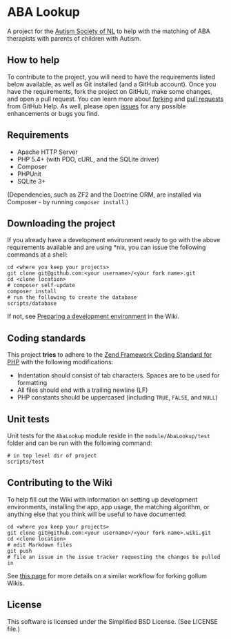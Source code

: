 ABA Lookup
==========

A project for the [Autism Society of NL] to help with the matching of ABA therapists with parents of children with Autism.

How to help
-----------

To contribute to the project, you will need to have the requirements listed below available, as well as Git installed (and a GitHub account). Once you have the requirements, fork the project on GitHub, make some changes, and open a pull request. You can learn more about [forking] and [pull requests] from GitHub Help. As well, please open [issues] for any possible enhancements or bugs you find.

Requirements
------------

- Apache HTTP Server
- PHP 5.4+ (with PDO, cURL, and the SQLite driver)
- Composer
- PHPUnit
- SQLite 3+

(Dependencies, such as ZF2 and the Doctrine ORM, are installed via Composer - by running `composer install`.)

Downloading the project
-----------------------

If you already have a development environment ready to go with the above requirements available and are using *nix, you can issue the following commands at a shell:

    cd <where you keep your projects>
    git clone git@github.com:<your username>/<your fork name>.git
    cd <clone location>
    # composer self-update
    composer install
    # run the following to create the database
    scripts/database

If not, see [Preparing a development environment] in the Wiki.

Coding standards
----------------

This project **tries** to adhere to the [Zend Framework Coding Standard for PHP] with the following modifications:

- Indentation should consist of tab characters. Spaces are to be used for formatting
- All files should end with a trailing newline (LF)
- PHP constants should be uppercased (including `TRUE`, `FALSE`, and `NULL`)

Unit tests
----------

Unit tests for the `AbaLookup` module reside in the `module/AbaLookup/test` folder and can be run with the following command:

    # in top level dir of project
    scripts/test

Contributing to the Wiki
------------------------

To help fill out the Wiki with information on setting up development environments, installing the app, app usage, the matching algorithm, or anything else that you think will be useful to have documented:

    cd <where you keep your projects>
    git clone git@github.com:<your username>/<your fork name>.wiki.git
    cd <clone location>
    # edit Markdown files
    git push
    # file an issue in the issue tracker requesting the changes be pulled in

See [this page](http://fusiongrokker.com/post/how-you-can-contribute-to-taffy-documentation) for more details on a similar workflow for forking gollum Wikis.

License
-------

This software is licensed under the Simplified BSD License. (See LICENSE file.)

  [forking]:https://help.github.com/articles/fork-a-repo
  [pull requests]:https://help.github.com/articles/using-pull-requests
  [issues]:https://help.github.com/articles/be-social#issues
  [Autism Society of NL]:http://www.autism.nf.net/
  [Preparing a development environment]:http://git.io/jAivwA
  [Zend Framework Coding Standard for PHP]:http://framework.zend.com/wiki/display/ZFDEV2/Coding+Standards
